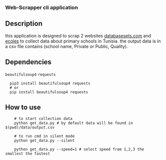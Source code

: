 ### Web-Scrapper cli application

## Description

this application is designed to scrap 2 websites [databasesets.com](https://tun.databasesets.com/) and [ecoles](https://www.ecoles.com.tn/) to collect data about primary schools in Tunisia.
the output data is in a csv file contains (school name, Private or Public, Quality).

## Dependencies
`beautifulsoup4` `requests`
```shell
  pip3 install beautifulsoup4 requests
  # or
  pip install beautifulsoup4 requests 
```

## How to use
```shell
    # to start collection data 
    python get_data.py # by default data will be found in $(pwd)/data/output.csv
    
    # to run cmd in silent mode
    python get_data.py --silent
    
    python get_data.py --speed=1 # select speed from 1,2,3 the smallest the fastest

```